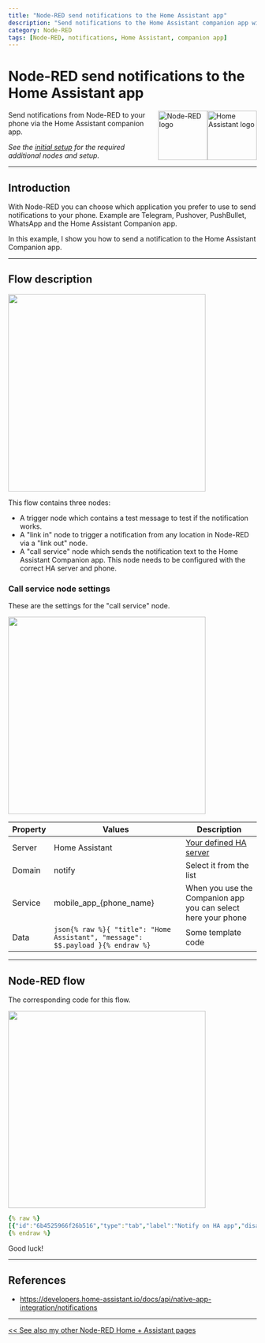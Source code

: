 ```yaml
---
title: "Node-RED send notifications to the Home Assistant app"
description: "Send notifications to the Home Assistant companion app with Node-RED"
category: Node-RED
tags: [Node-RED, notifications, Home Assistant, companion app]
---
```


# Node-RED send notifications to the Home Assistant app

<a href="node-red_home-assistant">
<img src="../homeassistant/images/home_assistant_logo.png" style="float: right;" alt="Home Assistant logo" height="100px">
<img style="float: right;margin-left:15px" src="images/node-red_logo.png" height="100px" alt="Node-RED logo">
</a>

Send notifications from Node-RED to your phone via the Home Assistant companion app.

*See the [initial setup](node-red_home-assistant#initial-setup) for the required additional nodes and setup.*

---
## Introduction

With Node-RED you can choose which application you prefer to use to send notifications to your phone. 
Example are Telegram, Pushover, PushBullet, WhatsApp and the Home Assistant Companion app. 

In this example, I show you how to send a notification to the Home Assistant Companion app. 

---

## Flow description

<img src="images_notify/ha_notify_nr_flow.png" width="400px" alt="" />

This flow contains three nodes:
* A trigger node which contains a test message to test if the notification works.
* A "link in" node to trigger a notification from any location in Node-RED via a "link out" node.
* A "call service" node which sends the notification text to the Home Assistant Companion app. This node needs to be configured with the correct HA server and phone.

### Call service node settings

These are the settings for the "call service" node.

<img src="images_notify/call_service_node_settings.png" width="400px" alt="" />

| Property | Values                                                                              | Description                                                   |
|----------|-------------------------------------------------------------------------------------|---------------------------------------------------------------|
| Server   | Home Assistant                                                                      | [Your defined HA server](node-red_home-assistant)             |
| Domain   | notify                                                                              | Select it from the list                                       |
| Service  | mobile_app_{phone_name}                                                             | When you use the Companion app you can select here your phone |
| Data     | ```json{% raw %}{ "title": "Home Assistant", "message": $$.payload }{% endraw %}``` | Some template code                                            |

---

## Node-RED flow

The corresponding code for this flow.

<img src="images_notify/ha_notify_nr_flow.png" width="400px" alt="" />

```yaml
{% raw %}
[{"id":"6b4525966f26b516","type":"tab","label":"Notify on HA app","disabled":false,"info":"","env":[]},{"id":"55a8ea76c92e9816","type":"api-call-service","z":"6b4525966f26b516","name":"Send message to HA","server":"969e9e50.88897","version":5,"debugenabled":true,"domain":"notify","service":"mobile_app_s10","areaId":[],"deviceId":[],"entityId":[],"data":"{     \t    \"title\": \"Home Assistant\",     \t    \"message\": $$.payload\t}","dataType":"jsonata","mergeContext":"","mustacheAltTags":false,"outputProperties":[],"queue":"none","x":340,"y":100,"wires":[[]]},{"id":"d79b22b6c66e16b5","type":"inject","z":"6b4525966f26b516","name":"test message","props":[{"p":"payload"},{"p":"topic","vt":"str"}],"repeat":"","crontab":"","once":false,"onceDelay":0.1,"topic":"","payload":"test message","payloadType":"str","x":125,"y":80,"wires":[["55a8ea76c92e9816"]]},{"id":"774e6671bf8d04db","type":"link in","z":"6b4525966f26b516","name":"Send notification","links":[],"x":180,"y":123,"wires":[["55a8ea76c92e9816"]]},{"id":"db6f4edc8f6e76ce","type":"comment","z":"6b4525966f26b516","name":"Send a notification to the HA Companion app","info":"","x":210,"y":40,"wires":[]},{"id":"969e9e50.88897","type":"server","name":"Home Assistant","version":5,"addon":false,"rejectUnauthorizedCerts":true,"ha_boolean":"y|yes|true|on|home|open","connectionDelay":false,"cacheJson":true,"heartbeat":false,"heartbeatInterval":"30","areaSelector":"friendlyName","deviceSelector":"friendlyName","entitySelector":"friendlyName","statusSeparator":"at: ","statusYear":"hidden","statusMonth":"short","statusDay":"numeric","statusHourCycle":"h23","statusTimeFormat":"h:m","enableGlobalContextStore":true}]
{% endraw %}
```

Good luck!

---

## References
* https://developers.home-assistant.io/docs/api/native-app-integration/notifications

---

[<< See also my other Node-RED Home + Assistant pages](node-red_home-assistant)
